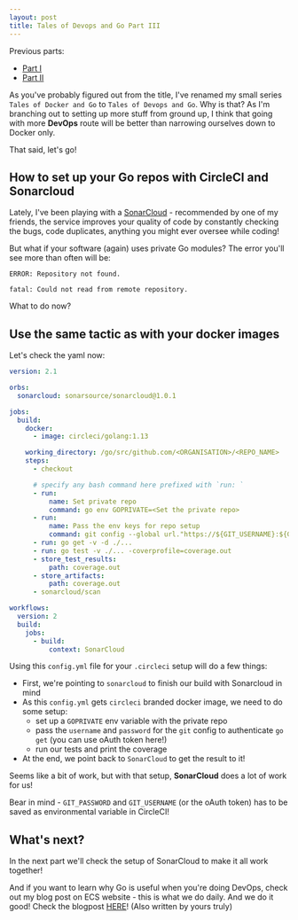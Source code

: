 ```yaml
---
layout: post
title: Tales of Devops and Go Part III
---
```


Previous parts:
* [Part I](https://akondas.com/Tales-of-Docker-and-Go,-Part-I-Private/)
* [Part II](https://akondas.com/Tales-of-Docker-and-Go-Part-II/)

As you've probably figured out from the title, I've renamed my small series `Tales of Docker and Go` to `Tales of Devops and Go`. Why is that? As I'm branching out to setting up more stuff from ground up, I think that going with more **DevOps** route will be better than narrowing ourselves down to Docker only.

That said, let's go!

## How to set up your Go repos with CircleCI and Sonarcloud

Lately, I've been playing with a [SonarCloud](https://sonarcloud.io) - recommended by one of my friends, the service improves your quality of code by constantly checking the bugs, code duplicates, anything you might ever oversee while coding!

But what if your software (again) uses private Go modules? The error you'll see more than often will be:

```
ERROR: Repository not found.

fatal: Could not read from remote repository.
```

What to do now?

## Use the same tactic as with your docker images

Let's check the yaml now:

```yaml
version: 2.1

orbs:
  sonarcloud: sonarsource/sonarcloud@1.0.1

jobs:
  build:
    docker:
      - image: circleci/golang:1.13

    working_directory: /go/src/github.com/<ORGANISATION>/<REPO_NAME>
    steps:
      - checkout

      # specify any bash command here prefixed with `run: `
      - run:
          name: Set private repo
          command: go env GOPRIVATE=<Set the private repo>
      - run:
          name: Pass the env keys for repo setup
          command: git config --global url."https://${GIT_USERNAME}:${GIT_PASSWORD}@<repo path>".insteadOf "<repo path>"
      - run: go get -v -d ./...
      - run: go test -v ./... -coverprofile=coverage.out
      - store_test_results:
          path: coverage.out
      - store_artifacts:
          path: coverage.out
      - sonarcloud/scan

workflows:
  version: 2
  build:
    jobs:
      - build:
          context: SonarCloud
```

Using this `config.yml` file for your `.circleci` setup will do a few things:

* First, we're pointing to `sonarcloud` to finish our build with Sonarcloud in mind
* As this `config.yml` gets `circleci` branded docker image, we need to do some setup:
  * set up a `GOPRIVATE` env variable with the private repo
  * pass the `username` and `password` for the `git` config to authenticate `go get` (you can use oAuth token here!)
  * run our tests and print the coverage
* At the end, we point back to `SonarCloud` to get the result to it!

Seems like a bit of work, but with that setup, **SonarCloud** does a lot of work for us!

Bear in mind - `GIT_PASSWORD` and `GIT_USERNAME` (or the oAuth token) has to be saved as environmental variable in CircleCI!

## What's next?

In the next part we'll check the setup of SonarCloud to make it all work together!

And if you want to learn why Go is useful when you're doing DevOps, check out my blog post on ECS website - this is what we do daily. And we do it good! Check the blogpost [HERE](https://ecs.co.uk/resources/why-devops-engineers-should-know-go/)! (Also written by yours truly)
